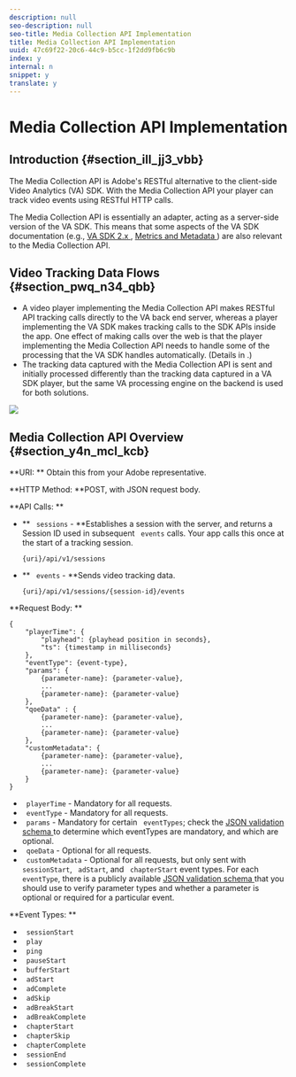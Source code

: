 ```yaml
---
description: null
seo-description: null
seo-title: Media Collection API Implementation
title: Media Collection API Implementation
uuid: 47c69f22-20c6-44c9-b5cc-1f2dd9fb6c9b
index: y
internal: n
snippet: y
translate: y
---
```


# Media Collection API Implementation


## Introduction {#section_ill_jj3_vbb}

The Media Collection API is Adobe's RESTful alternative to the client-side Video Analytics (VA) SDK. With the Media Collection API your player can track video events using RESTful HTTP calls. 

The Media Collection API is essentially an adapter, acting as a server-side version of the VA SDK. This means that some aspects of the VA SDK documentation (e.g., [ VA SDK 2.x ](https://marketing.adobe.com/resources/help/en_US/sc/appmeasurement/hbvideo/js_2.0/c_vhl_feature-js.html), [ Metrics and Metadata ](https://marketing.adobe.com/resources/help/en_US/sc/appmeasurement/hbvideo/c_vhl_metrics-and-metadata.html)) are also relevant to the Media Collection API. 

## Video Tracking Data Flows {#section_pwq_n34_qbb}


* A video player implementing the Media Collection API makes RESTful API tracking calls directly to the VA back end server, whereas a player implementing the VA SDK makes tracking calls to the SDK APIs inside the app. One effect of making calls over the web is that the player implementing the Media Collection API needs to handle some of the processing that the VA SDK handles automatically. (Details in [](c_vhl_col-api_implement.md).)
* The tracking data captured with the Media Collection API is sent and initially processed differently than the tracking data captured in a VA SDK player, but the same VA processing engine on the backend is used for both solutions.


<a id="fig_j5j_pln_pbb"></a> ![](./graphics/col_api_overview_simple.png) 

## Media Collection API Overview {#section_y4n_mcl_kcb}

**URI: ** Obtain this from your Adobe representative.

**HTTP Method: **POST, with JSON request body.

**API Calls: **


* ** ` sessions` - **Establishes a session with the server, and returns a Session ID used in subsequent ` events` calls. Your app calls this once at the start of a tracking session. 
  ```
  {uri}/api/v1/sessions
  ```

* ** ` events` - **Sends video tracking data. 
  ```
  {uri}/api/v1/sessions/{session-id}/events
  ```



**Request Body: **


```
{ 
    "playerTime": { 
        "playhead": {playhead position in seconds}, 
        "ts": {timestamp in milliseconds} 
    }, 
    "eventType": {event-type}, 
    "params": { 
        {parameter-name}: {parameter-value}, 
        ... 
        {parameter-name}: {parameter-value} 
    }, 
    "qoeData" : { 
        {parameter-name}: {parameter-value}, 
        ... 
        {parameter-name}: {parameter-value} 
    }, 
    "customMetadata": { 
        {parameter-name}: {parameter-value}, 
        ... 
        {parameter-name}: {parameter-value} 
    } 
} 

```


* ` playerTime` - Mandatory for all requests.
* ` eventType` - Mandatory for all requests.
* ` params` - Mandatory for certain ` eventTypes`; check the [ JSON validation schema ](#concept_rlq_nqp_qbb/section_cpy_3xc_mcb) to determine which eventTypes are mandatory, and which are optional.
* ` qoeData` - Optional for all requests.
* ` customMetadata` - Optional for all requests, but only sent with ` sessionStart`, ` adStart`, and ` chapterStart` event types.
For each ` eventType`, there is a publicly available [ JSON validation schema ](#concept_rlq_nqp_qbb/section_cpy_3xc_mcb) that you should use to verify parameter types and whether a parameter is optional or required for a particular event. 

**Event Types: **


* ` sessionStart`
* ` play`
* ` ping`
* ` pauseStart`
* ` bufferStart`
* ` adStart`
* ` adComplete`
* ` adSkip`
* ` adBreakStart`
* ` adBreakComplete`
* ` chapterStart`
* ` chapterSkip`
* ` chapterComplete`
* ` sessionEnd`
* ` sessionComplete`

